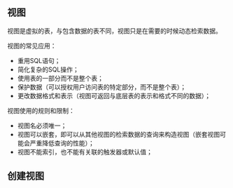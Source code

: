 ## 视图

视图是虚拟的表，与包含数据的表不同，视图只是在需要的时候动态检索数据。

视图的常见应用：

* 重用SQL语句；
* 简化复杂的SQL操作；
* 使用表的一部分而不是整个表；
* 保护数据（可以授权用户访问表的特定部分，而不是整个表）；
* 更改数据格式和表示（视图可返回与底层表的表示和格式不同的数据）；

视图使用的规则和限制：

* 视图名必须唯一；
* 视图可以嵌套，即可以从其他视图的检索数据的查询来构造视图（嵌套视图可能会严重降低查询的性能）；
* 视图不能索引，也不能有关联的触发器或默认值；

## 创建视图







